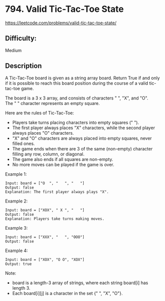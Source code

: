 # 794. Valid Tic-Tac-Toe State

https://leetcode.com/problems/valid-tic-tac-toe-state/

## Difficulty:

Medium

## Description

A Tic-Tac-Toe board is given as a string array board. 
Return True if and only if it is possible to reach this board 
position during the course of a valid tic-tac-toe game.

The board is a 3 x 3 array, and consists of characters " ", "X", and "O".  
The " " character represents an empty square.

Here are the rules of Tic-Tac-Toe:
- Players take turns placing characters into empty squares (" ").
- The first player always places "X" characters, while the second player always 
places "O" characters.
- "X" and "O" characters are always placed into empty squares, never filled ones.
- The game ends when there are 3 of the same (non-empty) character filling 
any row, column, or diagonal.
- The game also ends if all squares are non-empty.
- No more moves can be played if the game is over.

Example 1:
```
Input: board = ["O  ", "   ", "   "]
Output: false
Explanation: The first player always plays "X".
```

Example 2:
```
Input: board = ["XOX", " X ", "   "]
Output: false
Explanation: Players take turns making moves.
```

Example 3:
```
Input: board = ["XXX", "   ", "OOO"]
Output: false
```

Example 4:
```
Input: board = ["XOX", "O O", "XOX"]
Output: true
```

Note:
- board is a length-3 array of strings, where each string board[i] has length 3.
- Each board[i][j] is a character in the set {" ", "X", "O"}.

